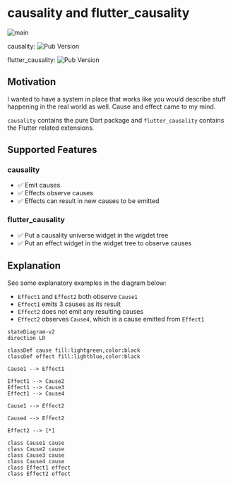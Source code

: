 # causality and flutter_causality

![main](https://github.com/Goddchen/causality/actions/workflows/main.yaml/badge.svg)

causality: ![Pub Version](https://img.shields.io/pub/v/causality)

flutter_causality: ![Pub Version](https://img.shields.io/pub/v/flutter_causality)

## Motivation

I wanted to have a system in place that works like you would describe stuff
happening in the real world as well. Cause and effect came to my mind.

`causality` contains the pure Dart package and `flutter_causality` contains
the Flutter related extensions.

## Supported Features

### causality

- ✅ Emit causes
- ✅ Effects observe causes
- ✅ Effects can result in new causes to be emitted

### flutter_causality

- ✅ Put a causality universe widget in the wigdet tree
- ✅ Put an effect widget in the widget tree to observe causes

## Explanation

See some explanatory examples in the diagram below:

- `Effect1` and `Effect2` both observe `Cause1`
- `Effect1` emits 3 causes as its result
- `Effect2` does not emit any resulting causes
- `Effect2` observes `Cause4`, which is a cause emitted from `Effect1`

```mermaid
stateDiagram-v2
direction LR

classDef cause fill:lightgreen,color:black
classDef effect fill:lightblue,color:black

Cause1 --> Effect1

Effect1 --> Cause2
Effect1 --> Cause3
Effect1 --> Cause4

Cause1 --> Effect2

Cause4 --> Effect2

Effect2 --> [*]

class Cause1 cause
class Cause2 cause
class Cause3 cause
class Cause4 cause
class Effect1 effect
class Effect2 effect
```
